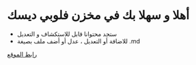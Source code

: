 
# أهلا و سهلا بك في مخزن فلوبي ديسك

* ستجد محتوانا قابل للاستكشاف و التعديل
* للاضافة أو التعديل ، عدل أو أضف ملف بصيغة .md

[رابط الموقع](flpydisk.com)
